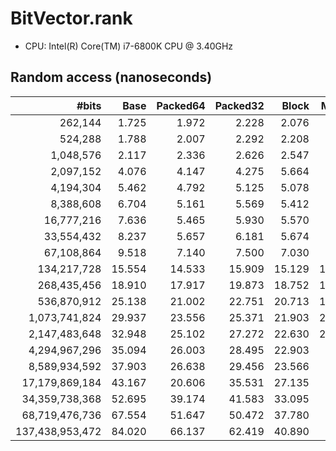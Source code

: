 # BitVector.rank

- CPU: Intel(R) Core(TM) i7-6800K CPU @ 3.40GHz

## Random access (nanoseconds)

#bits          |Base   |Packed64 |Packed32 |Block  |Marisa
--------------:|------:|--------:|--------:|------:|------:
262,144        |  1.725|    1.972|    2.228|  2.076|  8.126
524,288        |  1.788|    2.007|    2.292|  2.208|  8.138
1,048,576      |  2.117|    2.336|    2.626|  2.547|  8.133
2,097,152      |  4.076|    4.147|    4.275|  5.664|  8.305
4,194,304      |  5.462|    4.792|    5.125|  5.078|  8.566
8,388,608      |  6.704|    5.161|    5.569|  5.412|  8.611
16,777,216     |  7.636|    5.465|    5.930|  5.570|  8.641
33,554,432     |  8.237|    5.657|    6.181|  5.674|  8.662
67,108,864     |  9.518|    7.140|    7.500|  7.030|  9.248
134,217,728    | 15.554|   14.533|   15.909| 15.129| 13.940
268,435,456    | 18.910|   17.917|   19.873| 18.752| 16.842
536,870,912    | 25.138|   21.002|   22.751| 20.713| 19.961
1,073,741,824  | 29.937|   23.556|   25.371| 21.903| 23.014
2,147,483,648  | 32.948|   25.102|   27.272| 22.630| 24.866
4,294,967,296  | 35.094|   26.003|   28.495| 22.903|    N/A
8,589,934,592  | 37.903|   26.638|   29.456| 23.566|    N/A
17,179,869,184 | 43.167|   20.606|   35.531| 27.135|    N/A
34,359,738,368 | 52.695|   39.174|   41.583| 33.095|    N/A
68,719,476,736 | 67.554|   51.647|   50.472| 37.780|    N/A
137,438,953,472| 84.020|   66.137|   62.419| 40.890|    N/A

